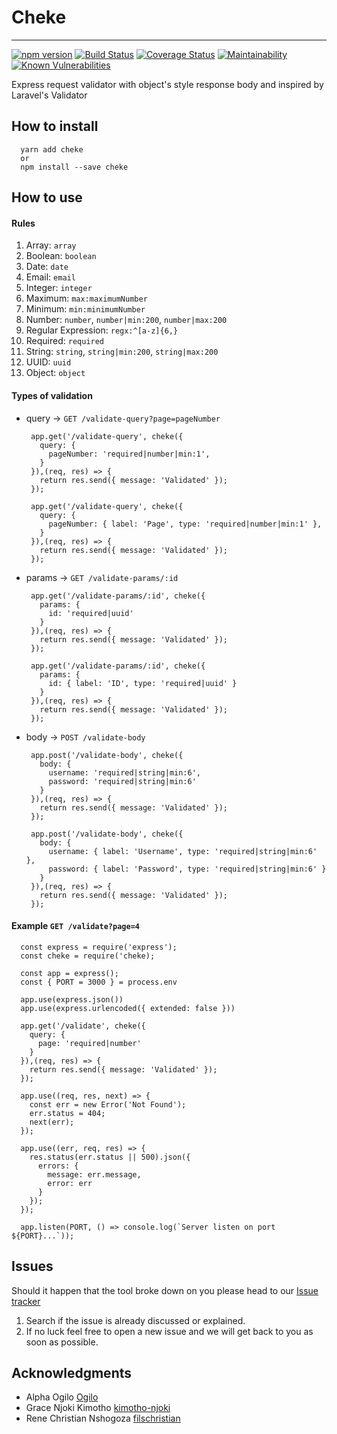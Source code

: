 # Cheke

---

[![npm version](https://badge.fury.io/js/cheke.svg)](https://badge.fury.io/js/cheke)
[![Build Status](https://travis-ci.org/oesukam/cheke.svg?branch=master)](https://travis-ci.org/oesukam/cheke)
[![Coverage Status](https://coveralls.io/repos/github/oesukam/cheke/badge.svg?branch=master)](https://coveralls.io/github/oesukam/cheke?branch=master)
[![Maintainability](https://api.codeclimate.com/v1/badges/f0f25d4e5bc5182f32a5/maintainability)](https://codeclimate.com/github/oesukam/cheke/maintainability)
[![Known Vulnerabilities](https://snyk.io/test/github/oesukam/cheke/badge.svg?targetFile=package.json)](https://snyk.io/test/github/oesukam/cheke?targetFile=package.json)

Express request validator with object's style response body and inspired by Laravel's Validator

## How to install

```
  yarn add cheke
  or
  npm install --save cheke
```

## How to use

#### Rules

1. Array: `array`
1. Boolean: `boolean`
1. Date: `date`
1. Email: `email`
1. Integer: `integer`
1. Maximum: `max:maximumNumber`
1. Minimum: `min:minimumNumber`
1. Number: `number`, `number|min:200`, `number|max:200`
1. Regular Expression: `regx:^[a-z]{6,}`
1. Required: `required`
1. String: `string`, `string|min:200`, `string|max:200`
1. UUID: `uuid`
1. Object: `object`

#### Types of validation

- query -> `GET /validate-query?page=pageNumber`
  ```
   app.get('/validate-query', cheke({
     query: {
       pageNumber: 'required|number|min:1',
     }
   }),(req, res) => {
     return res.send({ message: 'Validated' });
   });
  ```
  ```
   app.get('/validate-query', cheke({
     query: {
       pageNumber: { label: 'Page', type: 'required|number|min:1' },
     }
   }),(req, res) => {
     return res.send({ message: 'Validated' });
   });
  ```
- params -> `GET /validate-params/:id`
  ```
   app.get('/validate-params/:id', cheke({
     params: {
       id: 'required|uuid'
     }
   }),(req, res) => {
     return res.send({ message: 'Validated' });
   });
  ```
  ```
   app.get('/validate-params/:id', cheke({
     params: {
       id: { label: 'ID', type: 'required|uuid' }
     }
   }),(req, res) => {
     return res.send({ message: 'Validated' });
   });
  ```
- body -> `POST /validate-body`
  ```
   app.post('/validate-body', cheke({
     body: {
       username: 'required|string|min:6',
       password: 'required|string|min:6'
     }
   }),(req, res) => {
     return res.send({ message: 'Validated' });
   });
  ```
  ```
   app.post('/validate-body', cheke({
     body: {
       username: { label: 'Username', type: 'required|string|min:6' },
       password: { label: 'Password', type: 'required|string|min:6' }
     }
   }),(req, res) => {
     return res.send({ message: 'Validated' });
   });
  ```

#### Example `GET /validate?page=4`

```
  const express = require('express');
  const cheke = require('cheke);

  const app = express();
  const { PORT = 3000 } = process.env

  app.use(express.json())
  app.use(express.urlencoded({ extended: false }))

  app.get('/validate', cheke({
    query: {
      page: 'required|number'
    }
  }),(req, res) => {
    return res.send({ message: 'Validated' });
  });

  app.use((req, res, next) => {
    const err = new Error('Not Found');
    err.status = 404;
    next(err);
  });

  app.use((err, req, res) => {
    res.status(err.status || 500).json({
      errors: {
        message: err.message,
        error: err
      }
    });
  });

  app.listen(PORT, () => console.log(`Server listen on port ${PORT}...`));

```

## Issues

Should it happen that the tool broke down on you please head to our [Issue tracker](https://github.com/oesukam/cheke/issues)

1. Search if the issue is already discussed or explained.
2. If no luck feel free to open a new issue and we will get back to you as soon as possible.

## Acknowledgments

- Alpha Ogilo [Ogilo](https://github.com/Ogilo)
- Grace Njoki Kimotho [kimotho-njoki](https://github.com/kimotho-njoki)
- Rene Christian Nshogoza [filschristian](https://github.com/filschristian)
